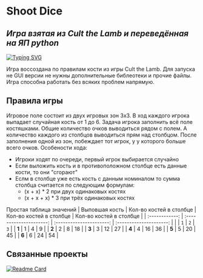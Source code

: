 # Shoot Dice
## _Игра взятая из Cult the Lamb и переведённая на ЯП python_

[![Typing SVG](https://readme-typing-svg.herokuapp.com?color=%2336BCF7&lines=Автор:+Владимир+Мирошниченко)](https://git.io/typing-svg)

Игра воссоздана по правилам кости из игры Cult the Lamb. Для запуска не GUI версии не нужны дополнительные
библеотеки и прочие файлы. Игра способна работать без всяких проблем напрямую.

## Правила игры

 Игровое поле состоит из двух игровых зон 3х3. В ход каждого игрока выпадает случайная кость от 1 до 6.
 Задача игрока заполнить всё поле костяшками. Общие количество очков выводиться рядом с полем. А количество
 каждого из столбцов выводиться прям над столбцом. После заполнения одной из зон, побеждает тот игрок, у 
 у которого больше всего очков. Особености хода:
  - Игроки ходят по очереди, первый игрок выбирается случайно
  - Если выложить кость и в противоположном столбце есть данные кости, то они "сгорают"
  - Еслм в столбце уже есть кость с данным номиналом то сумма столбца считается по следующим формулам:
    - (x + x) * 2 при двух одинаковых костях
    - (x + x + x) * 3 при трёх одинаковых костях

  Простая таблица значений
| Выповшая кость | Кол-во костей в столбце | Кол-во костей в столбце  | Кол-во костей в столбце |
| :------------: | :---------------------: | :----------------------: | :---------------------: |
|  |  `1` |  `2` |  `3` |
| **1** |  1 |  4 |  9 | 
| **2** |  2 |  8 | 18 | 
| **3** |  3 | 12 | 27 | 
| **4** |  4 | 16 | 36 | 
| **5** |  5 | 20 | 45 | 
| **6** |  6 | 24 | 54 | 

## Связанные проекты

[![Readme Card](https://github-readme-stats.vercel.app/api/pin/?username=M-i-r-o-17&repo=GuiShootDice)](https://github.com/M-i-r-o-17/GuiShootDice)

   [dill]: <https://github.com/joemccann/dillinger>
   [git-repo-url]: <https://github.com/joemccann/dillinger.git>
   [john gruber]: <http://daringfireball.net>
   [df1]: <http://daringfireball.net/projects/markdown/>
   [markdown-it]: <https://github.com/markdown-it/markdown-it>
   [Ace Editor]: <http://ace.ajax.org>
   [node.js]: <http://nodejs.org>
   [Twitter Bootstrap]: <http://twitter.github.com/bootstrap/>
   [jQuery]: <http://jquery.com>
   [@tjholowaychuk]: <http://twitter.com/tjholowaychuk>
   [express]: <http://expressjs.com>
   [AngularJS]: <http://angularjs.org>
   [Gulp]: <http://gulpjs.com>

   [PlDb]: <https://github.com/joemccann/dillinger/tree/master/plugins/dropbox/README.md>
   [PlGh]: <https://github.com/joemccann/dillinger/tree/master/plugins/github/README.md>
   [PlGd]: <https://github.com/joemccann/dillinger/tree/master/plugins/googledrive/README.md>
   [PlOd]: <https://github.com/joemccann/dillinger/tree/master/plugins/onedrive/README.md>
   [PlMe]: <https://github.com/joemccann/dillinger/tree/master/plugins/medium/README.md>
   [PlGa]: <https://github.com/RahulHP/dillinger/blob/master/plugins/googleanalytics/README.md>

